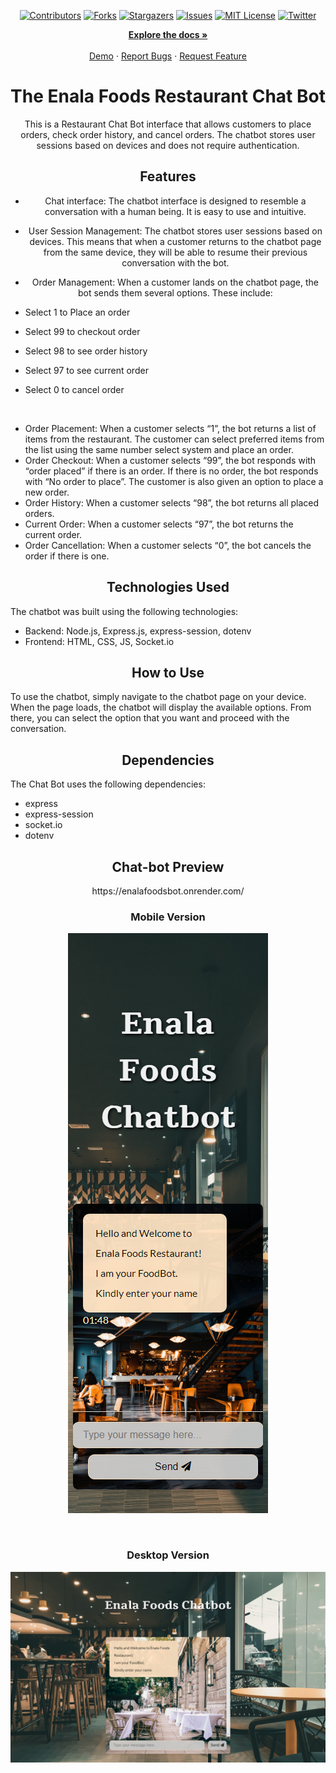 <a name="readme-top"></a>

<!-- Project Shields -->
<div align="center">
  
  [![Contributors][contributors-shield]][contributors-url]
  [![Forks][forks-shield]][forks-url]
  [![Stargazers][stars-shield]][stars-url]
  [![Issues][issues-shield]][issues-url]
  [![MIT License][license-shield]][license-url]
  [![Twitter][twitter-shield]][twitter-url]
  
</div>


<div>
  <p align="center">
    <a href="https://github.com/LegionImmanuel/Enala-Foods-Chatbot#readme"><strong>Explore the docs »</strong></a>
    <br />
    <br />
    <a href="https://enalafoodsbot.onrender.com/">Demo</a>
    ·
    <a href="https://github.com/LegionImmanuel/Enala-Foods-Chatbot/issues">Report Bugs</a>
    ·
    <a href="https://github.com/LegionImmanuel/Enala-Foods-Chatbot/issues">Request Feature</a>
  </p>
</div>

# <h1 align="center">The Enala Foods Restaurant Chat Bot </h1>
<p align = "center"> This is a Restaurant Chat Bot interface that allows customers to place orders, check order history, and cancel orders. The chatbot stores user sessions based on devices and does not require authentication. </p>

## <h2 align="center">Features</h2>
 * <p align = "center"> Chat interface: The chatbot interface is designed to resemble a conversation with a human being. It is easy to use and intuitive. </p>

 * <p align = "center"> User Session Management: The chatbot stores user sessions based on devices. This means that when a customer returns to the chatbot page from the same device, they will be able to resume their previous conversation with the bot.</p>
 
 * <p align = "center"> Order Management: When a customer lands on the chatbot page, the bot sends them several options. These include:</p>

 * Select 1 to Place an order
 * Select 99 to checkout order
 * Select 98 to see order history
 * Select 97 to see current order
 * Select 0 to cancel order
 <br>

 * Order Placement: When a customer selects “1”, the bot returns a list of items from the restaurant. The customer can select preferred items from the list using the same number select system and place an order.
 * Order Checkout: When a customer selects “99”, the bot responds with “order placed” if there is an order. If there is no order, the bot responds with “No order to place”. The customer is also given an option to place a new order.
 * Order History: When a customer selects “98”, the bot returns all placed orders.
 * Current Order: When a customer selects “97”, the bot returns the current order.
 * Order Cancellation: When a customer selects “0”, the bot cancels the order if there is one.

## <h2 align="center">Technologies Used</h2>
The chatbot was built using the following technologies:
 
 * Backend: Node.js, Express.js, express-session, dotenv
 * Frontend: HTML, CSS, JS, Socket.io


## <h2 align="center">How to Use</h2>
To use the chatbot, simply navigate to the chatbot page on your device. When the page loads, the chatbot will display the available options. From there, you can select the option that you want and proceed with the conversation.



## <h2 align="center">Dependencies</h2>
The Chat Bot uses the following dependencies:

* express
* express-session
* socket.io
* dotenv



## <h2 align="center">Chat-bot Preview</h2>
<p align = "center">
 https://enalafoodsbot.onrender.com/
</p>

### <h3 align="center">Mobile Version</h3>

<p align = "center">
<img alt="site-preview" src="/img/mobile-preview.jpg">
</p>

<br>

### <h3 align="center">Desktop Version</h3>
<p align = "center"><img  alt="site-preview" src="/img/desktop-preview.jpg"></p>



<!-- Markdown Links & Images -->

[contributors-shield]: https://img.shields.io/github/contributors/LegionImmanuel/Enala-Foods-Chatbot.svg?style=for-the-badge
[contributors-url]: https://github.com/LegionImmanuel/Enala-Foods-Chatbot/graphs/contributors
[forks-shield]: https://img.shields.io/github/forks/LegionImmanuel/Enala-Foods-Chatbot.svg?style=for-the-badge
[forks-url]: https://github.com/LegionImmanuel/Enala-Foods-Chatbot/network/members
[stars-shield]: https://img.shields.io/github/stars/LegionImmanuel/Enala-Foods-Chatbot.svg?style=for-the-badge
[stars-url]: https://github.com/LegionImmanuel/Enala-Foods-Chatbot/stargazers
[issues-shield]: https://img.shields.io/github/issues/LegionImmanuel/Enala-Foods-Chatbot.svg?style=for-the-badge
[issues-url]: https://github.com/LegionImmanuel/Enala-Foods-Chatbot/issues
[license-shield]: https://img.shields.io/github/license/LegionImmanuel/Enala-Foods-Chatbot.svg?style=for-the-badge
[license-url]: https://github.com/LegionImmanuel/Enala-Foods-Chatbot/main/LICENSE.md
[twitter-shield]: https://img.shields.io/badge/-@ekwuaziemmanuel-1ca0f1?style=for-the-badge&logo=twitter&logoColor=white&link=https://twitter.com/ekwuaziemmanuel
[twitter-url]: https://twitter.com/ekwuaziemmanuel
